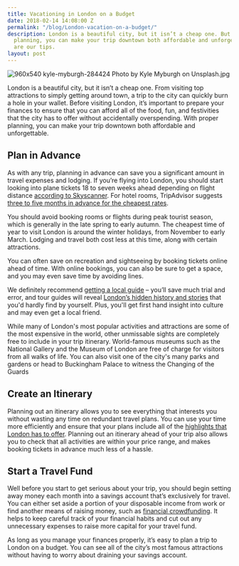 ```yaml
---
title: Vacationing in London on a Budget
date: 2018-02-14 14:08:00 Z
permalink: "/blog/London-vacation-on-a-budget/"
description: London is a beautiful city, but it isn’t a cheap one. But with proper
  planning, you can make your trip downtown both affordable and unforgettable. Here
  are our tips.
layout: post
---
```


![960x540 kyle-myburgh-284424 Photo by Kyle Myburgh on Unsplash.jpg](/uploads/960x540%20kyle-myburgh-284424%20Photo%20by%20Kyle%20Myburgh%20on%20Unsplash.jpg)

London is a beautiful city, but it isn’t a cheap one. From visiting top attractions to simply getting around town, a trip to the city can quickly burn a hole in your wallet. Before visiting London, it’s important to prepare your finances to ensure that you can afford all of the food, fun, and festivities that the city has to offer without accidentally overspending. With proper planning, you can make your trip downtown both affordable and unforgettable.

## Plan in Advance
As with any trip, planning in advance can save you a significant amount in travel expenses and lodging. If you’re flying into London, you should start looking into plane tickets 18 to seven weeks ahead depending on flight distance [according to Skyscanner]( https://www.skyscanner.net/news/7-secrets-finding-best-low-cost-flights). For hotel rooms, TripAdvisor suggests [three to five months in advance for the cheapest rates](http://www.independent.co.uk/news/business/news/when-is-the-best-time-to-book-a-hotel-tripadvisor-holiday-advice-tips-a6974236.html).

You should avoid booking rooms or flights during peak tourist season, which is generally in the late spring to early autumn. The cheapest time of year to visit London is around the winter holidays, from November to early March. Lodging and travel both cost less at this time, along with certain attractions.

You can often save on recreation and sightseeing by booking tickets online ahead of time. With online bookings, you can also be sure to get a space, and you may even save time by avoiding lines.

We definitely recommend [getting a local guide](https://insider-london.co.uk/tours/) – you’ll save much trial and error, and tour guides will reveal [London’s hidden history and stories](https://insider-london.co.uk/tours/historical-walking-tours/) that you'd hardly find by yourself. Plus, you'll get first hand insight into culture and may even get a local friend.

While many of London's most popular activities and attractions are some of the most expensive in the world, other unmissable sights are completely free to include in your trip itinerary. World-famous museums such as the National Gallery and the Museum of London are free of charge for visitors from all walks of life. You can also visit one of the city's many parks and gardens or head to Buckingham Palace to witness the Changing of the Guards

## Create an Itinerary

Planning out an itinerary allows you to see everything that interests you without wasting any time on redundant travel plans. You can use your time more efficiently and ensure that your plans include all of the [highlights that London has to offer](https://www.villaway.com/magazine/luxury-knows-no-bounds-in-prestigious-london-103068). Planning out an itinerary ahead of your trip also allows you to check that all activities are within your price range, and makes booking tickets in advance much less of a hassle.

## Start a Travel Fund

Well before you start to get serious about your trip, you should begin setting away money each month into a savings account that’s exclusively for travel. You can either set aside a portion of your disposable income from work or find another means of raising money, such as [financial crowdfunding](https://www.ukcfa.org.uk/what-is-crowdfunding/). It helps to keep careful track of your financial habits and cut out any unnecessary expenses to raise more capital for your travel fund.

As long as you manage your finances properly, it’s easy to plan a trip to London on a budget. You can see all of the city’s most famous attractions without having to worry about draining your savings account.